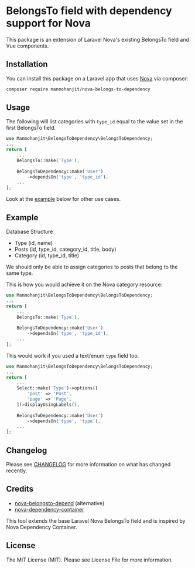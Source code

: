 # BelongsTo field with dependency support for Nova

This package is an extension of Laravel Nova's existing BelongsTo field and Vue components.

## Installation

You can install this package on a Laravel app that uses [Nova](https://nova.laravel.com) via composer:

```bash
composer require manmohanjit/nova-belongs-to-dependency
```

## Usage

The following will list categories with `type_id` equal to the value set in the first BelongsTo field.

```php
use Manmohanjit\BelongsToDependency\BelongsToDependency;
...
return [
    ...
    BelongsTo::make('Type'),
    
    BelongsToDependency::make('User')
        ->dependsOn('type', 'type_id'),
    ...
];
```

Look at the [example](#example) below for other use cases.

## Example

Database Structure

- Type (id, name)
- Posts (id, type_id, category_id, title, body)
- Category (id, type_id, title)

We should only be able to assign categories to posts that belong to the same type.

This is how you would achieve it on the Nova category resource:

```php
use Manmohanjit\BelongsToDependency\BelongsToDependency;
...
return [
    ...
    BelongsTo::make('Type'),
    
    BelongsToDependency::make('User')
        ->dependsOn('type', 'type_id'),
    ...
];
```

This would work if you used a text/enum `type` field too.

```php
use Manmohanjit\BelongsToDependency\BelongsToDependency;
...
return [
    ...
    Select::make('Type')->options([
        'post' => 'Post',
        'page' => 'Page',
    ])>displayUsingLabels(),
    
    BelongsToDependency::make('User')
        ->dependsOn('type', 'type'),
    ...
];
```

## Changelog

Please see [CHANGELOG](CHANGELOG.md) for more information on what has changed recently.

## Credits

- [nova-belongsto-depend](https://github.com/orlyapps/nova-belongsto-depend) (alternative)
- [nova-dependency-container](https://github.com/epartment/nova-dependency-container)

This tool extends the base Laravel Nova BelongsTo field and is inspired by Nova Dependency Container. 

## License

The MIT License (MIT). Please see License File for more information.